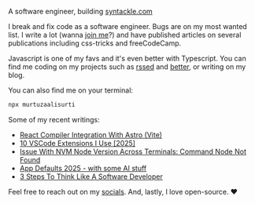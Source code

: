 A software engineer, building [syntackle.com](https://syntackle.com)

I break and fix code as a software engineer. Bugs are on my most wanted list. I write a lot (wanna [join me](https://syntackle.com/write/)?) and have published articles on several publications including css-tricks and freeCodeCamp.

Javascript is one of my favs and it's even better with Typescript. You can find me coding on my projects such as [rssed](https://rssed.netlify.app) and [better](https://github.com/murtuzaalisurti/better), or writing on my blog.

You can also find me on your terminal:

```bash
npx murtuzaalisurti
```

Some of my recent writings:

<!-- BLOG-POST-LIST:START -->
- [React Compiler Integration With Astro &lpar;Vite&rpar;](https://syntackle.com/blog/integrating-react-compiler-with-astro/)
- [10 VSCode Extensions I Use [2025]](https://syntackle.com/blog/vscode-extensions-2025/)
- [Issue With NVM Node Version Across Terminals: Command Node Not Found](https://syntackle.com/blog/nvm-node-issue-command-not-found/)
- [App Defaults 2025 - with some AI stuff](https://syntackle.com/blog/best-apps-to-use-in-2025/)
- [3 Steps To Think Like A Software Developer](https://syntackle.com/blog/looking-at-a-problem-as-a-developer/)
<!-- BLOG-POST-LIST:END -->

Feel free to reach out on my [socials](https://murtuzaalisurti.github.io/#socials). And, lastly, I love open-source. ❤️

